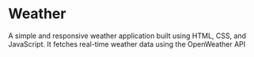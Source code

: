 # Weather
A simple and responsive weather application built using HTML, CSS, and JavaScript. It fetches real-time weather data using the OpenWeather API

